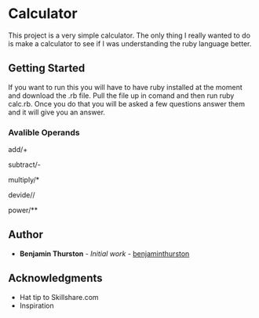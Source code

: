 # Calculator

This project is a very simple calculator. The only thing I really wanted to do is make a calculator to see if I was understanding the ruby language better.

## Getting Started

If you want to run this you will have to have ruby installed at the moment and download the .rb file. Pull the file up in comand and then run ruby calc.rb. Once you do that you will be asked a few questions answer them and it will give you an answer. 



### Avalible Operands


add/+

subtract/-

multiply/*

devide//

power/**

## Author

* **Benjamin Thurston** - *Initial work* - [benjaminthurston](https://github.com/benjaminthurston)

## Acknowledgments

* Hat tip to Skillshare.com
* Inspiration